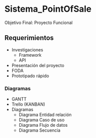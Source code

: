 # Sistema_PointOfSale
Objetivo Final: Proyecto Funcional
## Requerimientos
- Investigaciones
  - Framework
  - API
- Presentación del proyecto
- FODA
- Prototipado rápido
### Diagramas
- GANTT
- Trello (KANBAN)
- Diagramas
  - Diagrama Entidad relación
  - Diagrama Caso de uso
  - Diagrama Flujo de datos
  - Diagrama Secuencia
